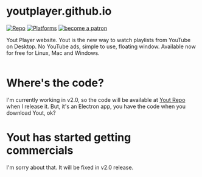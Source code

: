 # youtplayer.github.io

[![Repo](https://img.shields.io/badge/go%20to-yout%20repository-brightgreen.svg)](https://github.com/youtplayer/yout)
[![Platforms](https://img.shields.io/badge/platforms-osx%20%7C%20linux%20%7C%20windows-ff69b4.svg)](#)
<a href="https://www.patreon.com/daltonmenezes"><img src="https://img.shields.io/badge/become%20a-patron-orange.svg" alt="become a patron" /></a>

Yout Player website. Yout is the new way to watch playlists from YouTube on Desktop. No YouTube ads, simple to use, floating window. Available now for free for Linux, Mac and Windows.

<img src="http://i.giphy.com/BL9AuNufoqDiU.gif" alt="" />

# Where's the code?
I'm currently working in v2.0, so the code will be available at [Yout Repo](https://github.com/youtplayer/yout) when I release it. But, it's an Electron app, you have the code when you download Yout, ok?

# Yout has started getting commercials

I'm sorry about that. It will be fixed in v2.0 release.
